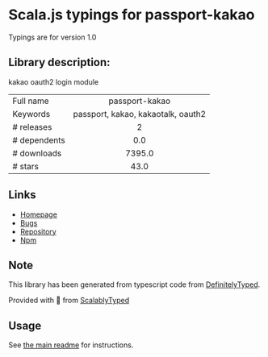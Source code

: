 
# Scala.js typings for passport-kakao

Typings are for version 1.0

## Library description:
kakao oauth2 login module

|                    |                 |
| ------------------ | :-------------: |
| Full name          | passport-kakao |
| Keywords           | passport, kakao, kakaotalk, oauth2 |
| # releases         | 2 |
| # dependents       | 0.0 |
| # downloads        | 7395.0 |
| # stars            | 43.0 |

## Links
- [Homepage](https://github.com/rotoshine/passport-kakao#readme)
- [Bugs](https://github.com/rotoshine/passport-kakao/issues)
- [Repository](https://github.com/rotoshine/passport-kakao)
- [Npm](https://www.npmjs.com/package/passport-kakao)
    


## Note
This library has been generated from typescript code from [DefinitelyTyped](https://definitelytyped.org).

Provided with :purple_heart: from [ScalablyTyped](https://github.com/oyvindberg/ScalablyTyped)

## Usage
See [the main readme](../../readme.md) for instructions.


